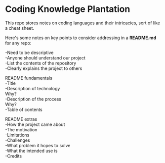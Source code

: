# Coding Knowledge Plantation
This repo stores notes on coding languages and their intricacies, sort of like a cheat sheet.

Here's some notes on key points to consider addressing in a **README.md** for any repo:

-Need to be descriptive <br >
-Anyone should understand our project <br >
-List the contents of the repository <br >
-Clearly explains the project to others <br >

README fundamentals <br >
-Title <br >
-Description of technology <br >
Why? <br >
-Description of the process <br >
Why? <br >
-Table of contents <br >

README extras <br >
-How the project came about <br >
-The motivation <br >
-Limitations <br >
-Challenges <br >
-What problem it hopes to solve <br >
-What the intended use is <br >
-Credits <br >

